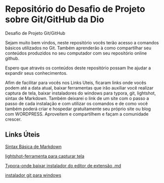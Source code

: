 # Repositório  do Desafio de Projeto sobre Git/GitHub da Dio

Desafio de Projeto Git/GitHub

Sejam muito bem vindos, neste repositório vocês terão acesso  a comandos básicos utilizados no Git.
Também aprenderão à como compartilhar seu conteúdos produzidos no seu computador com seu repositório online github.

Espero que através os conteúdos deste repositório possam lhe ajudar a expandir seus conhecimentos.

Afim de facilitar para vocês nos Links Uteis, ficaram links onde vocês podem até a data atual, baixar ferramentas que irão auxiliar você realizar captura de tela, baixar instaladores do windows para typora, git, lightshot, sintax de Markdown. Também deixarei o link de um site com o passo a passo de cada instalação e com utilizar os comandos e de como você também poderá criar e hospedar gratuitamente seu próprio site  ou blog com WORDPRESS. Aproveitem e compartilhem e façam a comunidade crescer.

## Links Úteis
[Sintax  Básica de  Markdown](https://www.markdownguide.org/basic-syntax/)

[lightshot-ferramenta  para  capturar  tela ](https://app.prntscr.com/pt-br/download.html)

[Typora-onde  baixar instalador do editor de extensão .md](https://typora.io/)

[instalador git para  windows](https://git-scm.com/download/win)
